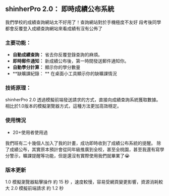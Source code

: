 ## shinherPro 2.0： 即時成績公布系統

我們學校的成績查詢網站太不好用了！查詢網站對於手機極度不友好
段考後同學都會反覆登入成績查詢網站來看成績有沒有公佈了

### 主要功能：
* **自動成績查詢：** 省去你反覆登錄查詢的麻煩。
* **即時郵件通知：** 新成績公布後，第一時間發送郵件通知你。
* **自動學分計算：** 顯示你的學分數量
* **缺曠課紀錄： ** 在桌面小工具顯示你的缺曠課情況

### 技術原理：
shinherPro 2.0 透過模擬前端發送請求的方式，直接向成績查詢系統獲取數據。相比於1.0版本的模擬瀏覽器方式，這種方法更加高效穩定。

### 使用情況
* 20+使用者使用過
  
我們班有二十幾個人加入了我的計畫，成功即時收到了成績公布系統的提醒。
除了成績公布，其實原本預計會從同年級推廣到全校，甚至全桃園，甚至我還有寫學分警示，曠課提醒等功能，但是還沒有實際使用我們就畢業了😭

### 版本更新
1.0	模擬瀏覽器點擊操作	約 15 秒	，速度較慢，容易受網頁變更影響，資源消耗較大
2.0	模擬前端請求	約 1.2 秒	
